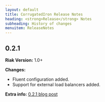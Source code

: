 ```yaml
---
layout: default
title: CorrugatedIron Release Notes
heading: <strong>Release</strong> Notes
subheading: History of changes
menuitem: ReleaseNotes
---
```


0.2.1
---------------

**Riak Version:** 1.0+

**Changes:**

* Fluent configuration added.
* Support for external load balancers added.

**Extra info:** [0.2.1 blog post][blog]

  [blog]: http://corrugatediron.org/blog/v021-released/ "CorrugatedIron 0.2.1 Released"
